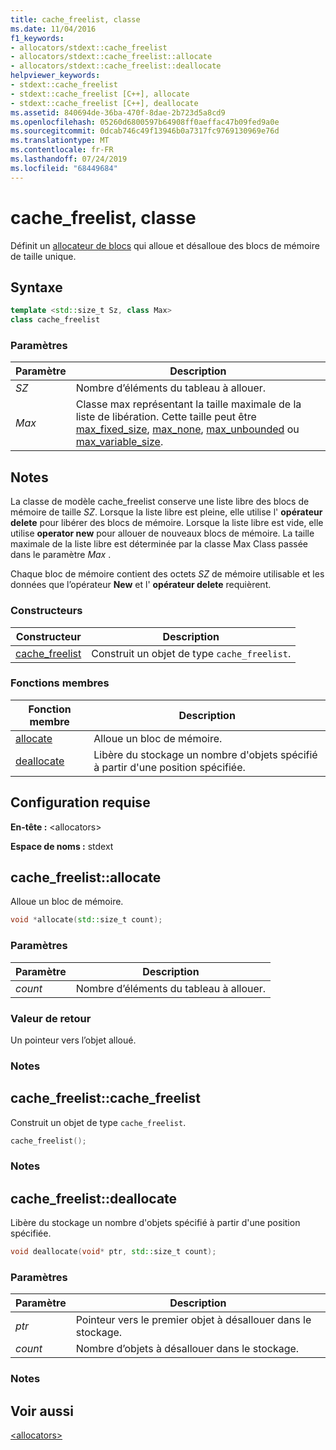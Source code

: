 ```yaml
---
title: cache_freelist, classe
ms.date: 11/04/2016
f1_keywords:
- allocators/stdext::cache_freelist
- allocators/stdext::cache_freelist::allocate
- allocators/stdext::cache_freelist::deallocate
helpviewer_keywords:
- stdext::cache_freelist
- stdext::cache_freelist [C++], allocate
- stdext::cache_freelist [C++], deallocate
ms.assetid: 840694de-36ba-470f-8dae-2b723d5a8cd9
ms.openlocfilehash: 05260d6800597b64908ff0aeffac47b09fed9a0e
ms.sourcegitcommit: 0dcab746c49f13946b0a7317fc9769130969e76d
ms.translationtype: MT
ms.contentlocale: fr-FR
ms.lasthandoff: 07/24/2019
ms.locfileid: "68449684"
---
```

# <a name="cachefreelist-class"></a>cache_freelist, classe

Définit un [allocateur de blocs](../standard-library/allocators-header.md) qui alloue et désalloue des blocs de mémoire de taille unique.

## <a name="syntax"></a>Syntaxe

```cpp
template <std::size_t Sz, class Max>
class cache_freelist
```

### <a name="parameters"></a>Paramètres

|Paramètre|Description|
|---------------|-----------------|
|*SZ*|Nombre d’éléments du tableau à allouer.|
|*Max*|Classe max représentant la taille maximale de la liste de libération. Cette taille peut être [max_fixed_size](../standard-library/max-fixed-size-class.md), [max_none](../standard-library/max-none-class.md), [max_unbounded](../standard-library/max-unbounded-class.md) ou [max_variable_size](../standard-library/max-variable-size-class.md).|

## <a name="remarks"></a>Notes

La classe de modèle cache_freelist conserve une liste libre des blocs de mémoire de taille *SZ*. Lorsque la liste libre est pleine, elle utilise l' **opérateur delete** pour libérer des blocs de mémoire. Lorsque la liste libre est vide, elle utilise **operator new** pour allouer de nouveaux blocs de mémoire. La taille maximale de la liste libre est déterminée par la classe Max Class passée dans le paramètre *Max* .

Chaque bloc de mémoire contient des octets *SZ* de mémoire utilisable et les données que l’opérateur **New** et l' **opérateur delete** requièrent.

### <a name="constructors"></a>Constructeurs

|Constructeur|Description|
|-|-|
|[cache_freelist](#cache_freelist)|Construit un objet de type `cache_freelist`.|

### <a name="member-functions"></a>Fonctions membres

|Fonction membre|Description|
|-|-|
|[allocate](#allocate)|Alloue un bloc de mémoire.|
|[deallocate](#deallocate)|Libère du stockage un nombre d'objets spécifié à partir d'une position spécifiée.|

## <a name="requirements"></a>Configuration requise

**En-tête :** \<allocators>

**Espace de noms :** stdext

## <a name="allocate"></a>  cache_freelist::allocate

Alloue un bloc de mémoire.

```cpp
void *allocate(std::size_t count);
```

### <a name="parameters"></a>Paramètres

|Paramètre|Description|
|---------------|-----------------|
|*count*|Nombre d’éléments du tableau à allouer.|

### <a name="return-value"></a>Valeur de retour

Un pointeur vers l’objet alloué.

### <a name="remarks"></a>Notes

## <a name="cache_freelist"></a>  cache_freelist::cache_freelist

Construit un objet de type `cache_freelist`.

```cpp
cache_freelist();
```

### <a name="remarks"></a>Notes

## <a name="deallocate"></a>  cache_freelist::deallocate

Libère du stockage un nombre d'objets spécifié à partir d'une position spécifiée.

```cpp
void deallocate(void* ptr, std::size_t count);
```

### <a name="parameters"></a>Paramètres

|Paramètre|Description|
|---------------|-----------------|
|*ptr*|Pointeur vers le premier objet à désallouer dans le stockage.|
|*count*|Nombre d’objets à désallouer dans le stockage.|

### <a name="remarks"></a>Notes

## <a name="see-also"></a>Voir aussi

[\<allocators>](../standard-library/allocators-header.md)
